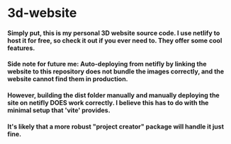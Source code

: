 # 3d-website
#### Simply put, this is my personal 3D website source code. I use netlify to host it for free, so check it out if you ever need to. They offer some cool features.

#### Side note for future me: Auto-deploying from netifly by linking the website to this repository does not bundle the images correctly, and the website cannot find them in production.
#### However, building the dist folder manually and manually deploying the site on netifly DOES work correctly. I believe this has to do with the minimal setup that 'vite' provides.
#### It's likely that a more robust "project creator" package will handle it just fine.
